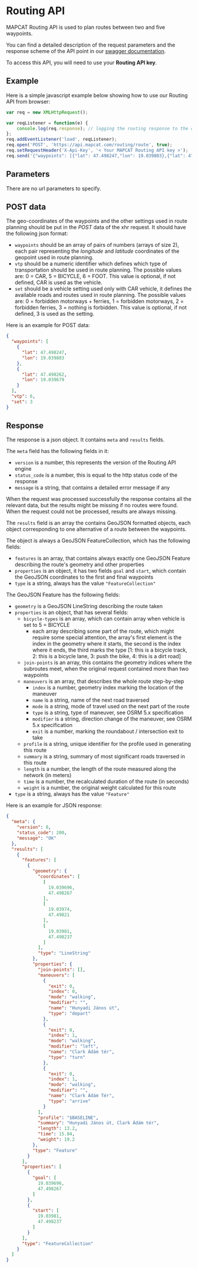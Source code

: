 # Routing API

MAPCAT Routing API is used to plan routes between two and five waypoints. 
<!-- Height API is extremely useful for creating elevation profiles for routes. -->

You can find a detailed description of the request parameters and the response scheme of the API point in our [swagger documentation](../swagger/#/Routing_APIs/post_routing_route).

To access this API, you will need to use your **Routing API key**.

## Example
Here is a simple javascript example below showing how to use our Routing API from browser:

```js
var req = new XMLHttpRequest();

var reqListener = function(e) {
    console.log(req.response); // logging the routing response to the console
};
req.addEventListener('load', reqListener);
req.open('POST', 'https://api.mapcat.com/routing/route', true);
req.setRequestHeader('X-Api-Key', '< Your MAPCAT Routing API key >');
req.send('{"waypoints": [{"lat": 47.498247,"lon": 19.039803},{"lat": 47.498262,"lon": 19.039679}],"vtp": 6,"set": 3}');
```

## Parameters
There are no url parameters to specify. 

## POST data
The geo-coordinates of the waypoints and the other settings used in route planning should be put in the _POST_ data of the xhr request. It should have the following json format:

- `waypoints` should be an array of pairs of numbers (arrays of size 2), each pair representing the _longitude_ and _latitude_ coordinates of the geopoint used in route planning.
- `vtp` should be a numeric identifier which defines which type of transportation should be used in route planning. The possible values are: 0 = CAR, 5 = BICYCLE, 6 = FOOT. This value is optional, if not defined, CAR is used as the vehicle.
- `set` should be a vehicle setting used only with CAR vehicle, it defines the available roads and routes used in route planning. The possible values are: 0 = forbidden motorways + ferries, 1 = forbidden motorways, 2 = forbidden ferries, 3 = nothing is forbidden. This value is optional, if not defined, 3 is used as the setting.

Here is an example for POST data:

```json
{
  "waypoints": [
    {
      "lat": 47.498247,
      "lon": 19.039803
    },
    {
      "lat": 47.498262,
      "lon": 19.039679
    }
  ],
  "vtp": 6,
  "set": 3
}
```

## Response
The response is a json object. It contains `meta` and `results` fields.

The `meta` field has the following fields in it:

- `version` is a number, this represents the version of the Routing API engine
- `status_code` is a number, this is equal to the http status code of the response
- `message` is a string, that contains a detailed error message if any

When the request was processed successfully the response contains all the relevant data, but the results might be missing if no routes were found. 
When the request could not be processed, results are always missing.

The `results` field is an array the contains GeoJSON formatted objects, each object corresponding to one alternative of a route between the waypoints.

The object is always a GeoJSON FeatureCollection, which has the following fields:

- `features` is an array, that contains always exactly one GeoJSON Feature describing the route's geometry and other properties
- `properties` is an object, it has two fields `goal` and `start`, which contain the GeoJSON coordinates to the first and final waypoints
- `type` is a string, always has the value `"FeatureCollection"`

The GeoJSON Feature has the following fields:

- `geometry` is a GeoJSON LineString describing the route taken
- `properties` is an object, that has several fields:
    - `bicycle-types` is an array, which can contain array when vehicle is set to 5 = BICYCLE
        - each array describing some part of the route, which might require some special attention, the array's first element is the index in the geometry where it starts, the second is the index where it ends, the third marks the type [1: this is a bicycle track, 2: this is a bicycle lane, 3: push the bike, 4: this is a dirt road]
    - `join-points` is an array, this contains the geometry indices where the subroutes meet, when the original request contained more than two waypoints
    - `maneuvers` is an array, that describes the whole route step-by-step
        - `index` is a number, geometry index marking the location of the maneuver
        - `name` is a string, name of the next road traversed
        - `mode` is a string, mode of travel used on the next part of the route
        - `type` is a string, type of maneuver, see OSRM 5.x specification
        - `modifier` is a string, direction change of the maneuver, see OSRM 5.x specification
        - `exit` is a number, marking the roundabout / intersection exit to take
    - `profile` is a string, unique identifier for the profile used in generating this route
    - `summary` is a string, summary of most significant roads traversed in this route
    - `length` is a number, the length of the route measured along the network (in meters)
    - `time` is a number, the recalculated duration of the route (in seconds)
    - `weight` is a number, the original weight calculated for this route
- `type` is a string, always has the value `"Feature"`

Here is an example for JSON response:

```json
{
  "meta": {
    "version": 8,
    "status_code": 200,
    "message": "OK"
  },
  "results": [
    {
      "features": [
        {
          "geometry": {
            "coordinates": [
              [
                19.039696,
                47.498267
              ],
              [
                19.03974,
                47.49821
              ],
              [
                19.03981,
                47.498237
              ]
            ],
            "type": "LineString"
          },
          "properties": {
            "join-points": [],
            "maneuvers": [
              {
                "exit": 0,
                "index": 0,
                "mode": "walking",
                "modifier": "",
                "name": "Hunyadi János út",
                "type": "depart"
              },
              {
                "exit": 0,
                "index": 1,
                "mode": "walking",
                "modifier": "left",
                "name": "Clark Ádám tér",
                "type": "turn"
              },
              {
                "exit": 0,
                "index": 1,
                "mode": "walking",
                "modifier": "",
                "name": "Clark Ádám Tér",
                "type": "arrive"
              }
            ],
            "profile": "$BASELINE",
            "summary": "Hunyadi János út, Clark Ádám tér",
            "length": 13.2,
            "time": 15.84,
            "weight": 19.2
          },
          "type": "Feature"
        }
      ],
      "properties": [
        {
          "goal": [
            19.039696,
            47.498267
          ]
        },
        {
          "start": [
            19.03981,
            47.498237
          ]
        }
      ],
      "type": "FeatureCollection"
    }
  ]
}
```

